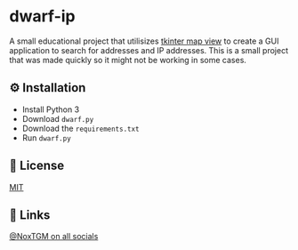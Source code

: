 # dwarf-ip
A small educational project that utilisizes [tkinter map view](https://github.com/TomSchimansky/TkinterMapView) to create a GUI application to search for addresses and IP addresses. This is a small project that was made quickly so it might not be working in some cases.

## ⚙️ Installation

* Install Python 3
* Download `dwarf.py`
* Download the `requirements.txt`
* Run `dwarf.py`

## 🔑 License

[MIT](https://choosealicense.com/licenses/mit/)

## 🔗 Links

[@NoxTGM on all socials](https://noxtgm.me/)
